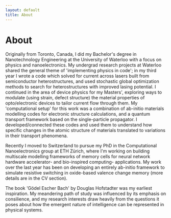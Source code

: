 ```yaml
---
layout: default
title: About
---
```


# About

Originally from Toronto, Canada, I did my Bachelor's degree in Nanotechnology Engineering at the University of Waterloo with a focus on physics and nanoelectronics. My undergrad research projects at Waterloo shared the general theme of 'implementing physics in code'; in my third year I wrote a code which solved for current across lasers built from semiconductor heterostructures, and used stochastic global optimization methods to search for heterostructures with improved lasing potential. I continued in the area of device physics for my Masters', exploring ways to modulate (using strain, defect structure) the material properties of opto/electronic devices to tailor current flow through them. My 'computational setup' for this work was a combination of ab-initio materials modelling codes for electronic structure calculations, and a quantum transport framework based on the single-particle propagator. I developed/connected these codes and used them to understand how specific changes in the atomic structure of materials translated to variations in their transport phenomena.

Recently I moved to Switzerland to pursue my PhD in the Computational Nanoelectronics group at ETH Zürich, where I'm working on building multiscale modelling frameworks of memory cells for neural network hardware accelerator- and bio-inspired computing- applications. My work over the last year has been on developing an entirely ab-initio framework to simulate resistive switching in oxide-based valence change memory (more details are in the CV section).

The book 'Gödel Escher Bach' by Douglas Hofstadter was my earliest inspiration. My meandering path of study was influenced by its emphasis on consilience, and my research interests draw heavily from the questions it poses about how the emergent nature of intelligence can be represented in physical systems.
